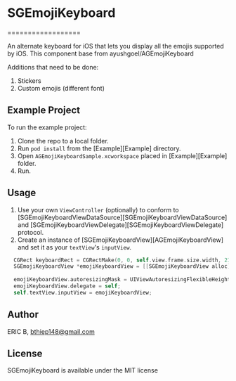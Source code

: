 # SGEmojiKeyboard
==================

An alternate keyboard for iOS that lets you display all the emojis supported by iOS. This component base from ayushgoel/AGEmojiKeyboard

Additions that need to be done:

1. Stickers
2. Custom emojis (different font)

## Example Project

To run the example project:

1. Clone the repo to a local folder.
2. Run `pod install` from the [Example][Example] directory.
3. Open `AGEmojiKeyboardSample.xcworkspace` placed in [Example][Example] folder.
4. Run.

## Usage

1. Use your own `ViewController` (optionally) to conform to [SGEmojiKeyboardViewDataSource][SGEmojiKeyboardViewDataSource] 
and [SGEmojiKeyboardViewDelegate][SGEmojiKeyboardViewDelegate] protocol.
2. Create an instance of [SGEmojiKeyboardView][AGEmojiKeyboardView] and set it as your `textView`'s `inputView`.

```objective-c
  CGRect keyboardRect = CGRectMake(0, 0, self.view.frame.size.width, 216);
  SGEmojiKeyboardView *emojiKeyboardView = [[SGEmojiKeyboardView alloc] initWithFrame:keyboardRect
                                                                           dataSource:self];
  emojiKeyboardView.autoresizingMask = UIViewAutoresizingFlexibleHeight;
  emojiKeyboardView.delegate = self;
  self.textView.inputView = emojiKeyboardView;
```

## Author

ERIC B, bthiep148@gmail.com

## License

SGEmojiKeyboard is available under the MIT license
